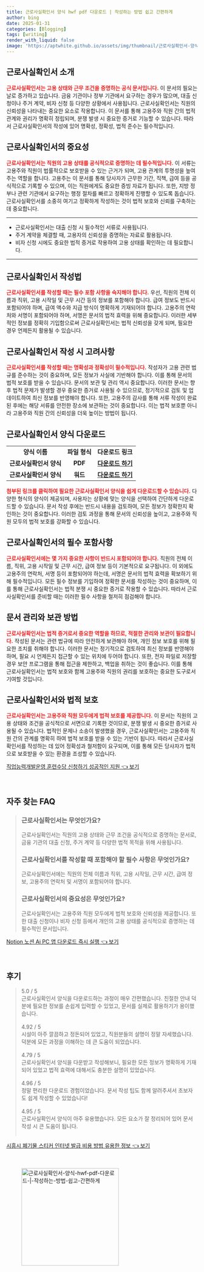 ```yaml
---
title: 근로사실확인서 양식 hwf pdf 다운로드 | 작성하는 방법 쉽고 간편하게
author: bing
date: 2025-01-31
categories: [Blogging]
tags: [writing]
render_with_liquid: false
image: 'https://aptwhite.github.io/assets/img/thumbnail/근로사실확인서-양식-hwf-pdf-다운로드-|-작성하는-방법-쉽고-간편하게.webp'
---
```



<h2 id='근로사실확인서_소개'>근로사실확인서 소개</h2>

<p><b><span style="color: #ee2323;">근로사실확인서는 고용 상태와 근무 조건을 증명하는 공식 문서입니다.</span></b> 이 문서의 필요는 날로 증가하고 있습니다. 금융 기관이나 정부 기관에서 요구하는 경우가 많으며, 대출 신청이나 주거 계약, 비자 신청 등 다양한 상황에서 사용됩니다. 근로사실확인서는 직원의 신뢰성을 나타내는 중요한 요소로 작용합니다. 이 문서를 통해 고용주와 직원 간의 법적 관계와 권리가 명확히 정립되며, 분쟁 발생 시 중요한 증거로 기능할 수 있습니다. 따라서 근로사실확인서의 작성에 있어 명확성, 정확성, 법적 준수는 필수적입니다.</p>

<h2 id='근로사실확인서의_중요성'>근로사실확인서의 중요성</h2>

<p><b><span style="color: #ee2323;">근로사실확인서는 직원의 고용 상태를 공식적으로 증명하는 데 필수적입니다.</span></b> 이 서류는 고용주와 직원이 법률적으로 보호받을 수 있는 근거가 되며, 고용 관계의 투명성을 높여주는 역할을 합니다. 고용주는 이 문서를 통해 당사자가 근무한 기간, 직책, 급여 등을 공식적으로 기록할 수 있으며, 이는 직원에게도 중요한 증빙 자료가 됩니다. 또한, 지방 정부나 관련 기관에서 요구하는 행정 절차를 빠르고 정확하게 진행할 수 있도록 돕습니다. 근로사실확인서를 소중히 여기고 정확하게 작성하는 것이 법적 보호와 신뢰를 구축하는 데 중요합니다.</p>

<hr />

<ul>
    <li>근로사실확인서는 대출 신청 시 필수적인 서류로 사용됩니다.</li>
    <li>주거 계약을 체결할 때, 고용자의 신뢰성을 증명하는 자료로 활용됩니다.</li>
    <li>비자 신청 시에도 중요한 법적 증거로 작용하여 고용 상태를 확인하는 데 필요합니다.</li>
</ul>

<hr />

<h2 id='근로사실확인서_작성법'>근로사실확인서 작성법</h2>

<p><b><span style="color: #ee2323;">근로사실확인서를 작성할 때는 필수 포함 사항을 숙지해야 합니다.</span></b> 우선, 직원의 전체 이름과 직위, 고용 시작일 및 근무 시간 등의 정보를 포함해야 합니다. 급여 정보도 반드시 포함되어야 하며, 급여 액수와 지급 방식이 명확하게 기재되어야 합니다. 고용주의 연락처와 서명이 포함되어야 하며, 서명은 문서의 법적 효력을 위해 중요합니다. 이러한 세부적인 정보를 정확히 기입함으로써 근로사실확인서는 법적 신뢰성을 갖게 되며, 필요한 경우 언제든지 활용될 수 있습니다.</p>

<h2 id='근로사실확인서_작성시_고려사항'>근로사실확인서 작성 시 고려사항</h2>

<p><b><span style="color: #ee2323;">근로사실확인서를 작성할 때는 명확성과 정확성이 필수적입니다.</span></b> 작성자가 고용 관련 법규를 준수하는 것이 중요하며, 모든 정보가 사실에 기반해야 합니다. 이를 통해 문서의 법적 보호를 받을 수 있습니다. 문서의 보관 및 관리 역시 중요합니다. 이러한 문서는 향후 법적 문제가 발생할 경우 중요한 증거로 사용될 수 있으므로, 정기적으로 검토 및 업데이트하여 최신 정보를 반영해야 합니다. 또한, 고용주의 감사를 통해 서류 작성이 완료된 후에는 해당 서류를 안전한 장소에 보관하는 것이 중요합니다. 이는 법적 보호뿐 아니라 고용주와 직원 간의 신뢰성을 더욱 높이는 방법이 됩니다.</p>

<h2 id='근로사실확인서_양식_다운로드'>근로사실확인서 양식 다운로드</h2>

<table>
    <tr>
        <td style="text-align: center; height: 17px;"><b>양식 이름</b></td>
        <td style="text-align: center; height: 17px;"><b>파일 형식</b></td>
        <td style="text-align: center; height: 17px;"><b>다운로드 링크</b></td>
    </tr>
    <tr>
        <td style="text-align: center; height: 17px;"><b>근로사실확인서 양식</b></td>
        <td style="text-align: center; height: 17px;"><b>PDF</b></td>
        <td style="text-align: center; height: 17px;"><b><a href="#">다운로드 하기</a></b></td>
    </tr>
    <tr>
        <td style="text-align: center; height: 17px;"><b>근로사실확인서 양식</b></td>
        <td style="text-align: center; height: 17px;"><b>워드</b></td>
        <td style="text-align: center; height: 17px;"><b><a href="#">다운로드 하기</a></b></td>
    </tr>
</table>

<p><b><span style="color: #ee2323;">첨부된 링크를 클릭하여 필요한 근로사실확인서 양식을 쉽게 다운로드할 수 있습니다.</span></b> 다양한 형식의 양식이 제공되며, 사용자는 상황에 맞는 양식을 선택하여 간단하게 다운로드할 수 있습니다. 문서 작성 후에는 반드시 내용을 검토하여, 모든 정보가 정확한지 확인하는 것이 중요합니다. 이러한 검토 과정을 통해 문서의 신뢰성을 높이고, 고용주와 직원 모두의 법적 보호를 강화할 수 있습니다.</p>

<h2 id='근로사실확인서의_필수_포함사항'>근로사실확인서의 필수 포함사항</h2>

<p><b><span style="color: #ee2323;">근로사실확인서에는 몇 가지 중요한 사항이 반드시 포함되어야 합니다.</span></b> 직원의 전체 이름, 직위, 고용 시작일 및 근무 시간, 급여 정보 등이 기본적으로 요구됩니다. 이 외에도 고용주의 연락처, 서명 등이 포함되어야 하는데, 서명은 문서의 법적 효력을 확보하기 위해 필수적입니다. 모든 필수 정보를 기입하여 정확한 문서를 작성하는 것이 중요하며, 이를 통해 근로사실확인서는 법적 분쟁 시 중요한 증거로 작용할 수 있습니다. 따라서 근로사실확인서를 준비할 때는 이러한 필수 사항을 철저히 점검해야 합니다.</p>

<h2 id='문서_관리와_보관_방법'>문서 관리와 보관 방법</h2>

<p><b><span style="color: #ee2323;">근로사실확인서는 법적 증거로서 중요한 역할을 하므로, 적절한 관리와 보관이 필요합니다.</span></b> 작성된 문서는 관련 법규에 따라 안전하게 보관해야 하며, 개인 정보 보호를 위해 필요한 조치를 취해야 합니다. 이러한 문서는 정기적으로 검토하여 최신 정보를 반영해야 하며, 필요 시 언제든지 접근할 수 있는 위치에 두어야 합니다. 또한, 전자 파일로 저장할 경우 보안 프로그램을 통해 접근을 제한하고, 백업을 취하는 것이 좋습니다. 이를 통해 근로사실확인서는 법적 보호와 함께 고용주와 직원의 권리를 보호하는 중요한 도구로서 기여할 것입니다.</p>

<h2 id='근로사실확인서와_법적_보호'>근로사실확인서와 법적 보호</h2>

<p><b><span style="color: #ee2323;">근로사실확인서는 고용주와 직원 모두에게 법적 보호를 제공합니다.</span></b> 이 문서는 직원의 고용 상태와 조건을 공식적으로 서면으로 기록한 것이므로, 분쟁 발생 시 중요한 증거로 사용될 수 있습니다. 법적인 문제나 소송이 발생했을 경우, 근로사실확인서는 고용주와 직원 간의 관계를 명확히 하여 법적 보호를 받을 수 있는 기반이 됩니다. 따라서 근로사실확인서를 작성하는 데 있어 정확성과 철저함이 요구되며, 이를 통해 모든 당사자가 법적으로 보호받을 수 있는 환경을 조성할 수 있습니다.</p>


<p><a class="click-button" title="직업능력개발운영 훈련수당 신청하기 성공적인 지원" href="https://aptwhite.github.io/posts/%EC%A7%81%EC%97%85%EB%8A%A5%EB%A0%A5%EA%B0%9C%EB%B0%9C%EC%9A%B4%EC%98%81-%ED%9B%88%EB%A0%A8%EC%88%98%EB%8B%B9-%EC%8B%A0%EC%B2%AD%ED%95%98%EA%B8%B0-%EC%84%B1%EA%B3%B5%EC%A0%81%EC%9D%B8-%EC%A7%80%EC%9B%90/" rel="dofollow">직업능력개발운영 훈련수당 신청하기 성공적인 지원 👈 보기</a></p><br>
<h2 id='자주_찾는_FAQ'>자주 찾는 FAQ</h2>
<div itemscope="" itemtype="https://schema.org/FAQPage"> 
<blockquote> 
<div itemscope="" itemprop="mainEntity" itemtype="https://schema.org/Question"> 
<h3 itemprop="name">근로사실확인서는 무엇인가요?</h3> 
<div itemscope="" itemprop="acceptedAnswer" itemtype="https://schema.org/Answer"> 
<span itemprop="text"> 
<p>근로사실확인서는 직원의 고용 상태와 근무 조건을 공식적으로 증명하는 문서로, 금융 기관의 대출 신청, 주거 계약 등 다양한 법적 목적을 위해 사용됩니다.</p> 
</span> 
</div> 
</div> 

<div itemscope="" itemprop="mainEntity" itemtype="https://schema.org/Question"> 
<h3 itemprop="name">근로사실확인서를 작성할 때 포함해야 할 필수 사항은 무엇인가요?</h3> 
<div itemscope="" itemprop="acceptedAnswer" itemtype="https://schema.org/Answer"> 
<span itemprop="text"> 
<p>근로사실확인서에는 직원의 전체 이름과 직위, 고용 시작일, 근무 시간, 급여 정보, 고용주의 연락처 및 서명이 포함되어야 합니다.</p> 
</span> 
</div> 
</div> 

<div itemscope="" itemprop="mainEntity" itemtype="https://schema.org/Question"> 
<h3 itemprop="name">근로사실확인서의 중요성은 무엇인가요?</h3> 
<div itemscope="" itemprop="acceptedAnswer" itemtype="https://schema.org/Answer"> 
<span itemprop="text"> 
<p>근로사실확인서는 고용주와 직원 모두에게 법적 보호와 신뢰성을 제공합니다. 또한 대출 신청이나 비자 신청 등에서 개인의 고용 상태를 공식적으로 증명하는 데 필수적인 문서입니다.</p> 
</span> 
</div> 
</div> 

</blockquote> 
</div>
<p><a class="click-button" title="Notion 노션 Ai PC 앱 다운로드 즉시 실행" href="https://aptwhite.github.io/posts/Notion-%EB%85%B8%EC%85%98-Ai-PC-%EC%95%B1-%EB%8B%A4%EC%9A%B4%EB%A1%9C%EB%93%9C-%EC%A6%89%EC%8B%9C-%EC%8B%A4%ED%96%89/" rel="dofollow">Notion 노션 Ai PC 앱 다운로드 즉시 실행 👈 보기</a></p><br>
<h2 id='후기'>후기</h2>
<div itemscope itemtype="https://schema.org/Product">
  <blockquote>
  <div itemprop="review" itemscope itemtype="https://schema.org/Review">
      <div itemprop="reviewRating" itemscope itemtype="https://schema.org/Rating"> <span itemprop="ratingValue">5.0</span> / <span itemprop="bestRating">5</span> </div>
      <span itemprop="reviewBody">근로사실확인서 양식을 다운로드하는 과정이 매우 간편했습니다. 친절한 안내 덕분에 필요한 정보를 손쉽게 입력할 수 있었고, 문서를 실제로 활용하기가 용이했습니다.</span>
  </div>
  <br>
  <div itemprop="review" itemscope itemtype="https://schema.org/Review">
      <div itemprop="reviewRating" itemscope itemtype="https://schema.org/Rating"> <span itemprop="ratingValue">4.92</span> / <span itemprop="bestRating">5</span> </div>
      <span itemprop="reviewBody">시설이 아주 깔끔하고 정돈되어 있었고, 직원분들의 설명이 정말 자세했습니다. 덕분에 모든 과정을 이해하는 데 큰 도움이 되었습니다.</span>
  </div>
  <br>
  <div itemprop="review" itemscope itemtype="https://schema.org/Review">
      <div itemprop="reviewRating" itemscope itemtype="https://schema.org/Rating"> <span itemprop="ratingValue">4.79</span> / <span itemprop="bestRating">5</span> </div>
      <span itemprop="reviewBody">근로사실확인서 양식을 다운받고 작성해보니, 필요한 모든 정보가 명확하게 기재되어 있었고 법적 효력에 대해서도 충분한 설명이 있었습니다.</span>
  </div>
  <br>
  <div itemprop="review" itemscope itemtype="https://schema.org/Review">
      <div itemprop="reviewRating" itemscope itemtype="https://schema.org/Rating"> <span itemprop="ratingValue">4.96</span> / <span itemprop="bestRating">5</span> </div>
      <span itemprop="reviewBody">정말 편리한 다운로드 경험이었습니다. 문서 작성 팁도 함께 알려주셔서 초보자도 쉽게 작성할 수 있었습니다!</span>
  </div>
  <br>
  <div itemprop="review" itemscope itemtype="https://schema.org/Review">
      <div itemprop="reviewRating" itemscope itemtype="https://schema.org/Rating"> <span itemprop="ratingValue">4.95</span> / <span itemprop="bestRating">5</span> </div>
      <span itemprop="reviewBody">근로사실확인서 양식이 아주 유용했습니다. 모든 요소가 잘 정리되어 있어 문서 작성 시 큰 도움이 됩니다.</span>
  </div>
  <br>
  </blockquote>
</div>
<p><a class="click-button" title="시흥시 폐기물 스티커 인터넷 발급 비용 방법 유용한 정보" href="https://aptwhite.github.io/posts/%EC%8B%9C%ED%9D%A5%EC%8B%9C-%ED%8F%90%EA%B8%B0%EB%AC%BC-%EC%8A%A4%ED%8B%B0%EC%BB%A4-%EC%9D%B8%ED%84%B0%EB%84%B7-%EB%B0%9C%EA%B8%89-%EB%B9%84%EC%9A%A9-%EB%B0%A9%EB%B2%95-%EC%9C%A0%EC%9A%A9%ED%95%9C-%EC%A0%95%EB%B3%B4/" rel="dofollow">시흥시 폐기물 스티커 인터넷 발급 비용 방법 유용한 정보 👈 보기</a></p><br>
<figure class="image"><img src="https://aptwhite.github.io/assets/img/thumbnail/근로사실확인서-양식-hwf-pdf-다운로드-|-작성하는-방법-쉽고-간편하게.webp" alt="근로사실확인서-양식-hwf-pdf-다운로드-|-작성하는-방법-쉽고-간편하게" width="256" height="256"></figure>